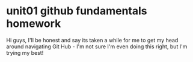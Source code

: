 # unit01 github fundamentals homework

Hi guys, I'll be honest and say its taken a while for me to get my head around navigating Git Hub - I'm not sure I'm even doing this right, but I'm trying my best!
